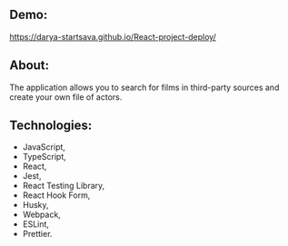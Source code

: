 ## Demo:

https://darya-startsava.github.io/React-project-deploy/

## About:

The application allows you to search for films in third-party sources and create your own file of actors.

## Technologies:

- JavaScript,
- TypeScript,
- React,
- Jest,
- React Testing Library,
- React Hook Form,
- Husky,
- Webpack,
- ESLint,
- Prettier.
